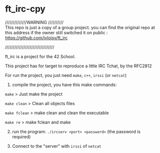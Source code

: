 # ft_irc-cpy

//////////////WARNING //////////    
This repo is just a copy of a group project.
you can find the original repo at this address if the owner still switched it on public : https://github.com/ivloisy/ft_irc

////////////////////////////////


ft_irc is a project for the 42 School.

This project has for target to reproduce a little IRC Tchat, by the RFC2812

For run the project, you just need `make`, `c++`, `irssi` (or `netcat`) 

1) compile the project, you have this make commands:

`make` > Just make the project

`make clean` > Clean all objects files

`make fclean` > make clean and clean the executable

`make re` > make fclean and make

2) run the program:
`./ircserv <port> <password>` (the password is required)

3) Connect to the "server" with `irssi` of `netcat`
